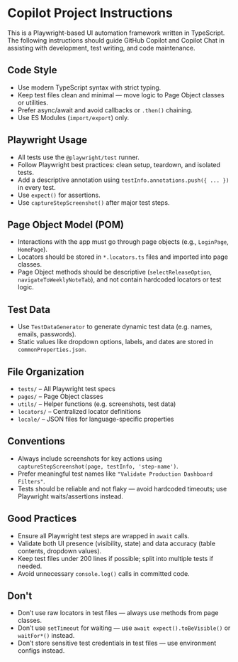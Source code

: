 # Copilot Project Instructions

This is a Playwright-based UI automation framework written in TypeScript. The following instructions should guide GitHub Copilot and Copilot Chat in assisting with development, test writing, and code maintenance.

## Code Style

- Use modern TypeScript syntax with strict typing.
- Keep test files clean and minimal — move logic to Page Object classes or utilities.
- Prefer async/await and avoid callbacks or `.then()` chaining.
- Use ES Modules (`import/export`) only.

## Playwright Usage

- All tests use the `@playwright/test` runner.
- Follow Playwright best practices: clean setup, teardown, and isolated tests.
- Add a descriptive annotation using `testInfo.annotations.push({ ... })` in every test.
- Use `expect()` for assertions.
- Use `captureStepScreenshot()` after major test steps.

## Page Object Model (POM)

- Interactions with the app must go through page objects (e.g., `LoginPage`, `HomePage`).
- Locators should be stored in `*.locators.ts` files and imported into page classes.
- Page Object methods should be descriptive (`selectReleaseOption`, `navigateToWeeklyNoteTab`), and not contain hardcoded locators or test logic.

## Test Data

- Use `TestDataGenerator` to generate dynamic test data (e.g. names, emails, passwords).
- Static values like dropdown options, labels, and dates are stored in `commonProperties.json`.

## File Organization

- `tests/` – All Playwright test specs
- `pages/` – Page Object classes
- `utils/` – Helper functions (e.g. screenshots, test data)
- `locators/` – Centralized locator definitions
- `locale/` – JSON files for language-specific properties

## Conventions

- Always include screenshots for key actions using `captureStepScreenshot(page, testInfo, 'step-name')`.
- Prefer meaningful test names like `"Validate Production Dashboard Filters"`.
- Tests should be reliable and not flaky — avoid hardcoded timeouts; use Playwright waits/assertions instead.

## Good Practices

- Ensure all Playwright test steps are wrapped in `await` calls.
- Validate both UI presence (visibility, state) and data accuracy (table contents, dropdown values).
- Keep test files under 200 lines if possible; split into multiple tests if needed.
- Avoid unnecessary `console.log()` calls in committed code.

## Don't

- Don’t use raw locators in test files — always use methods from page classes.
- Don’t use `setTimeout` for waiting — use `await expect().toBeVisible()` or `waitFor*()` instead.
- Don’t store sensitive test credentials in test files — use environment configs instead.
